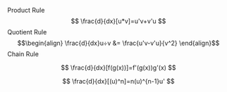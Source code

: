 Product Rule
$$
\frac{d}{dx}[u*v]=u'v+v'u
$$
Quotient Rule
$$\begin{align}
\frac{d}{dx}u÷v  &= \frac{u'v-v'u}{v^2}
\end{align}$$
Chain Rule

$$
\frac{d}{dx}[f(g(x))]=f'(g(x))g'(x)
$$

$$
\frac{d}{dx}[(u)^n]=n(u)^{n-1}u'
$$
